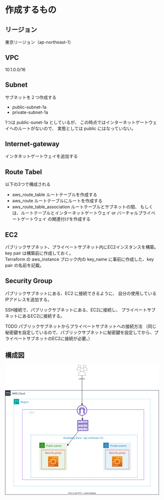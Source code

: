 # 作成するもの
## リージョン
東京リージョン（ap-northeast-1）

## VPC
10.1.0.0/16

## Subnet
サブネットを２つ作成する
- public-subnet-1a
- private-subnet-1a

1つは public-sunet-1a としているが、
この時点ではインターネットゲートウェイへのルートがないので、
実態としては public にはなっていない。

## Internet-gateway
インタネットゲートウェイを追加する

## Route Tabel
以下の3つで構成される
- aws_route_table
  ルートテーブルを作成する
- aws_route
  ルートテーブルにルートを作成する
- aws_route_table_association
  ルートテーブルとサブネットの間、
  もしくは、ルートテーブルとインターネットゲートウェイ or バーチャルプライベートゲートウェイ の関連付けを作成する

## EC2
パブリックサブネット、プライベートサブネット内にEC2インスタンスを構築。  
key pair は構築前に作成しておく。  
Terraform の aws_instance ブロック内の
key_name に事前に作成した、key pair の名前を記載。

## Security Group
パブリックサブネットにある、EC2 に接続できるように、
自分の使用しているIPアドレスを追加する。

SSH接続で、パブリックサブネットにある、EC2に接続し、
プライベートサブネットにあるEC2に接続する。

TODO
パブリックサブネットからプライベートサブネットへの接続方法
（同じ秘密鍵を設定しているので、パブリックサブネットに秘密鍵を設定してから、プライベートサブネットのEC2に接続が必要。）

## 構成図
![](img/Security-group.svg)
